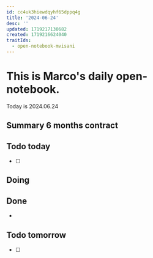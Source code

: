 ```yaml
---
id: cc4uk3hiewdqyhf65dppq4g
title: '2024-06-24'
desc: ''
updated: 1719217130682
created: 1719216624040
traitIds:
  - open-notebook-mvisani
---
```

# This is Marco's daily open-notebook.

Today is 2024.06.24


## Summary 6 months contract


## Todo today
- [ ] 

## Doing


## Done
*  


## Todo tomorrow
- [ ]